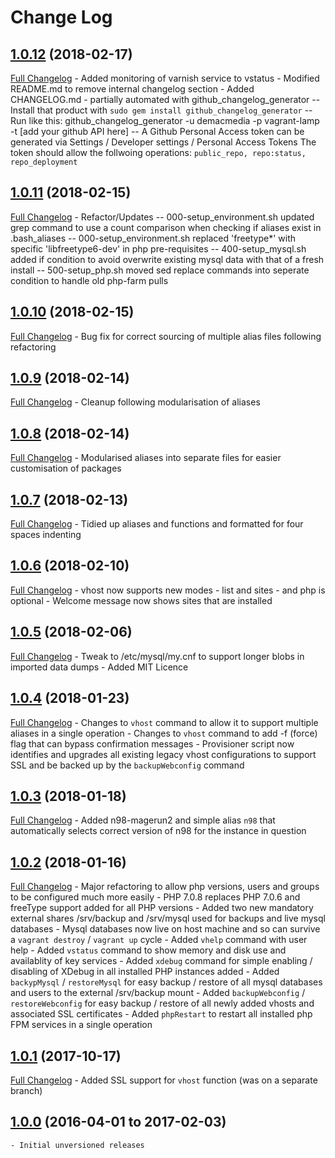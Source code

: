 # Change Log

## [1.0.12](https://github.com/demacmedia/vagrant-lamp/tree/1.0.12) (2018-02-17)
[Full Changelog](https://github.com/demacmedia/vagrant-lamp/compare/1.0.11...1.0.12)
    - Added monitoring of varnish service to vstatus
    - Modified README.md to remove internal changelog section
    - Added CHANGELOG.md - partially automated with github_changelog_generator
        -- Install that product with `sudo gem install github_changelog_generator`
        -- Run like this: github_changelog_generator -u demacmedia -p vagrant-lamp -t [add your github API here]
        -- A Github Personal Access token can be generated via Settings / Developer settings / Personal Access Tokens
           The token should allow the follwoing operations: `public_repo, repo:status, repo_deployment`

## [1.0.11](https://github.com/demacmedia/vagrant-lamp/tree/1.0.11) (2018-02-15)
[Full Changelog](https://github.com/demacmedia/vagrant-lamp/compare/1.0.10...1.0.11)
    - Refactor/Updates
        -- 000-setup_environment.sh updated grep command to use a count comparison when checking if aliases exist in .bash_aliases
        -- 000-setup_environment.sh replaced 'freetype*' with specific 'libfreetype6-dev' in php pre-requisites
        -- 400-setup_mysql.sh added if condition to avoid overwrite existing mysql data with that of a fresh install
        -- 500-setup_php.sh moved sed replace commands into seperate condition to handle old php-farm pulls

## [1.0.10](https://github.com/demacmedia/vagrant-lamp/tree/1.0.10) (2018-02-15)
[Full Changelog](https://github.com/demacmedia/vagrant-lamp/compare/1.0.9...1.0.10)
    - Bug fix for correct sourcing of multiple alias files following refactoring

## [1.0.9](https://github.com/demacmedia/vagrant-lamp/tree/1.0.9) (2018-02-14)
[Full Changelog](https://github.com/demacmedia/vagrant-lamp/compare/1.0.8...1.0.9)
    - Cleanup following modularisation of aliases

## [1.0.8](https://github.com/demacmedia/vagrant-lamp/tree/1.0.8) (2018-02-14)
[Full Changelog](https://github.com/demacmedia/vagrant-lamp/compare/1.0.7...1.0.8)
    - Modularised aliases into separate files for easier customisation of packages

## [1.0.7](https://github.com/demacmedia/vagrant-lamp/tree/1.0.7) (2018-02-13)
[Full Changelog](https://github.com/demacmedia/vagrant-lamp/compare/1.0.6...1.0.7)
    - Tidied up aliases and functions and formatted for four spaces indenting

## [1.0.6](https://github.com/demacmedia/vagrant-lamp/tree/1.0.6) (2018-02-10)
[Full Changelog](https://github.com/demacmedia/vagrant-lamp/compare/1.0.5...1.0.6)
    - vhost now supports new modes - list and sites - and php is optional
    - Welcome message now shows sites that are installed

## [1.0.5](https://github.com/demacmedia/vagrant-lamp/tree/1.0.5) (2018-02-06)
[Full Changelog](https://github.com/demacmedia/vagrant-lamp/compare/1.0.4...1.0.5)
    - Tweak to /etc/mysql/my.cnf to support longer blobs in imported data dumps
    - Added MIT Licence

## [1.0.4](https://github.com/demacmedia/vagrant-lamp/tree/1.0.4) (2018-01-23)
[Full Changelog](https://github.com/demacmedia/vagrant-lamp/compare/1.0.3...1.0.4)
    - Changes to `vhost` command to allow it to support multiple aliases in a single operation
    - Changes to `vhost` command to add -f (force) flag that can bypass confirmation messages
    - Provisioner script now identifies and upgrades all existing legacy vhost configurations to support SSL and be backed up by the `backupWebconfig` command

## [1.0.3](https://github.com/demacmedia/vagrant-lamp/tree/1.0.3) (2018-01-18)
[Full Changelog](https://github.com/demacmedia/vagrant-lamp/compare/1.0.2...1.0.3)
    - Added n98-magerun2 and simple alias `n98` that automatically selects correct version of n98 for the instance in question

## [1.0.2](https://github.com/demacmedia/vagrant-lamp/tree/1.0.2) (2018-01-16)
[Full Changelog](https://github.com/demacmedia/vagrant-lamp/compare/1.0.1...1.0.2)
    - Major refactoring to allow php versions, users and groups to be configured much more easily
    - PHP 7.0.8 replaces PHP 7.0.6 and freeType support added for all PHP versions
    - Added two new mandatory external shares /srv/backup and /srv/mysql used for backups and live mysql databases
    - Mysql databases now live on host machine and so can survive a `vagrant destroy` / `vagrant up` cycle
    - Added `vhelp` command with user help
    - Added `vstatus` command to show memory and disk use and availablity of key services
    - Added `xdebug` command for simple enabling / disabling of XDebug in all installed PHP instances added
    - Added `backypMysql` / `restoreMysql` for easy backup / restore of all mysql databases and users to the external /srv/backup mount
    - Added `backupWebconfig` / `restoreWebconfig` for easy backup / restore of all newly added vhosts and associated SSL certificates
    - Added `phpRestart` to restart all installed php FPM services in a single operation

## [1.0.1](https://github.com/demacmedia/vagrant-lamp/tree/1.0.1) (2017-10-17)
[Full Changelog](https://github.com/demacmedia/vagrant-lamp/compare/1.0.0...1.0.1)
    - Added SSL support for `vhost` function (was on a separate branch)

## [1.0.0](https://github.com/demacmedia/vagrant-lamp/tree/1.0.0) (2016-04-01 to 2017-02-03)
    - Initial unversioned releases
